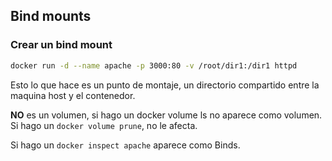 ## Bind mounts

### Crear un bind mount
```bash
docker run -d --name apache -p 3000:80 -v /root/dir1:/dir1 httpd
```
Esto lo que hace es un punto de montaje, un directorio compartido entre la maquina host y el contenedor.

**NO** es un volumen, si hago un docker volume ls no aparece como volumen. Si hago un `docker volume prune`, no le afecta.

Si hago un `docker inspect apache` aparece como Binds. 